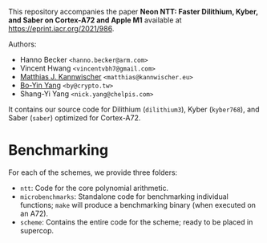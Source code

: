This repository accompanies the paper **Neon NTT: Faster Dilithium, Kyber, and Saber on Cortex-A72 and Apple M1** available at https://eprint.iacr.org/2021/986.


Authors: 
 - Hanno Becker `<hanno.becker@arm.com>`
 - Vincent Hwang `<vincentvbh7@gmail.com>`
 - [Matthias J. Kannwischer](https://kannwischer.eu/) `<matthias@kannwischer.eu>`
 - [Bo-Yin Yang](https://homepage.iis.sinica.edu.tw/pages/byyang/) `<by@crypto.tw>` 
 - Shang-Yi Yang `<nick.yang@chelpis.com>`

It contains our source code for Dilithium (`dilithium3`), Kyber (`kyber768`), and Saber (`saber`) optimized for Cortex-A72. 

# Benchmarking 

For each of the schemes, we provide three folders: 
- `ntt`: Code for the core polynomial arithmetic. 
- `microbenchmarks`: Standalone code for benchmarking individual functions; `make` will produce a benchmarking binary (when executed on an A72).
- `scheme`: Contains the entire code for the scheme; ready to be placed in supercop. 
